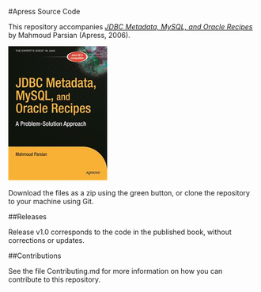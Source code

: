#Apress Source Code

This repository accompanies [*JDBC Metadata, MySQL, and Oracle Recipes*](http://www.apress.com/9781590596371) by Mahmoud Parsian (Apress, 2006).

![Cover image](9781590596371.jpg)

Download the files as a zip using the green button, or clone the repository to your machine using Git.

##Releases

Release v1.0 corresponds to the code in the published book, without corrections or updates.

##Contributions

See the file Contributing.md for more information on how you can contribute to this repository.
